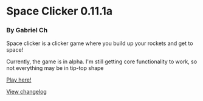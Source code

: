 # Space Clicker 0.11.1a
### By Gabriel Ch
Space clicker is a clicker game where you build up your rockets and get to space!

Currently, the game is in alpha. I'm still getting core functionality to work, so not everything may be in tip-top shape

[Play here!](https://garnet638.github.io/space-clicker/)

[View changelog](https://github.com/Garnet638/space-clicker/blob/master/CHANGELOG.md)
